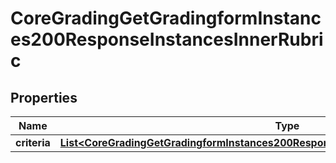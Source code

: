 

# CoreGradingGetGradingformInstances200ResponseInstancesInnerRubric


## Properties

| Name | Type | Description | Notes |
|------------ | ------------- | ------------- | -------------|
|**criteria** | [**List&lt;CoreGradingGetGradingformInstances200ResponseInstancesInnerRubricCriteriaInner&gt;**](CoreGradingGetGradingformInstances200ResponseInstancesInnerRubricCriteriaInner.md) |  |  [optional] |



